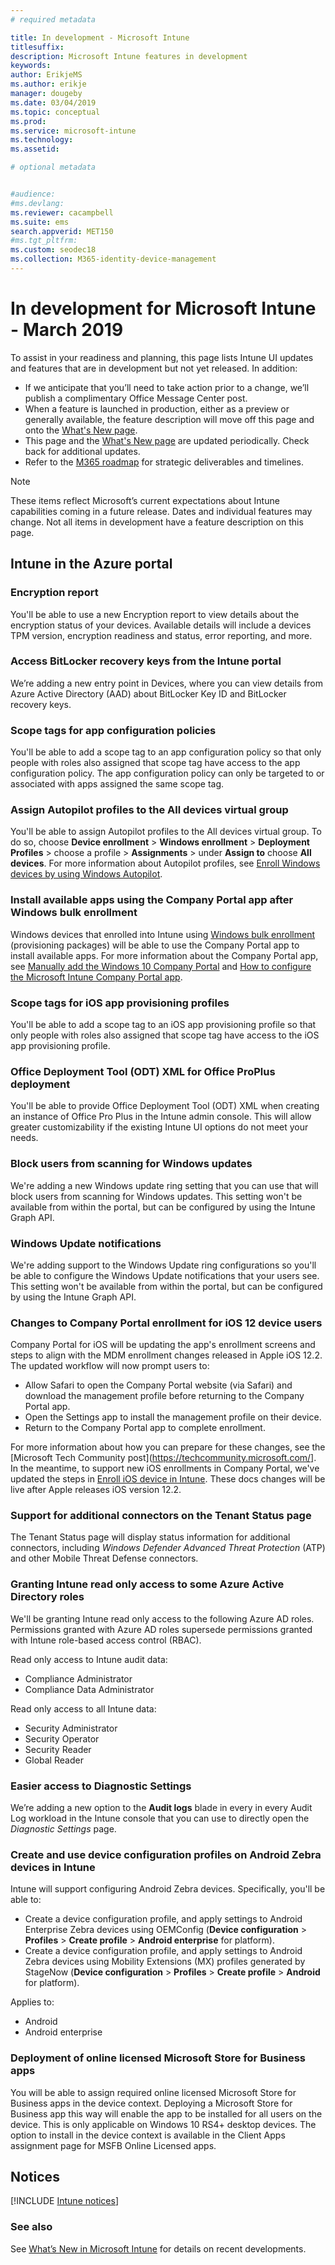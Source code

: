 ```yaml
---
# required metadata

title: In development - Microsoft Intune
titlesuffix: 
description: Microsoft Intune features in development
keywords:
author: ErikjeMS  
ms.author: erikje
manager: dougeby
ms.date: 03/04/2019
ms.topic: conceptual
ms.prod:
ms.service: microsoft-intune
ms.technology:
ms.assetid: 

# optional metadata


#audience:
#ms.devlang:
ms.reviewer: cacampbell
ms.suite: ems
search.appverid: MET150
#ms.tgt_pltfrm:
ms.custom: seodec18
ms.collection: M365-identity-device-management
---
```


# In development for Microsoft Intune - March 2019

To assist in your readiness and planning, this page lists Intune UI updates and features that are in development but not yet released. In addition:

- If we anticipate that you’ll need to take action prior to a change, we’ll publish a complimentary Office Message Center post.
- When a feature is launched in production, either as a preview or generally available, the feature description will move off this page and onto the [What's New page](whats-new.md).
- This page and the [What's New page](whats-new.md) are updated periodically. Check back for additional updates.
- Refer to the [M365 roadmap](https://www.microsoft.com/microsoft-365/roadmap?rtc=2&filters=EMS) for strategic deliverables and timelines.

> [!Note]
> These items reflect Microsoft’s current expectations about Intune capabilities coming in a future release. Dates and individual features may change. Not all items in development have a feature description on this page.


<!--
## What's coming to Intune in the Azure portal  
## What's coming to Intune apps
## Notices
-->
 
## Intune in the Azure portal


<!-- 1903 start-->

### Encryption report  <!-- 2351538 -->
You'll be able to use a new Encryption report to view details about the encryption status of your devices. Available details will include a devices TPM version, encryption readiness and status, error reporting, and more.  

### Access BitLocker recovery keys from the Intune portal  <!-- 2351547  -->
We’re adding a new entry point in Devices, where you can view details from Azure Active Directory (AAD) about BitLocker Key ID and BitLocker recovery keys.

### Scope tags for app configuration policies <!--2371891 -->
You'll be able to add a scope tag to an app configuration policy so that only people with roles also assigned that scope tag have access to the app configuration policy. The app configuration policy can only be targeted to or associated with apps assigned the same scope tag.

### Assign Autopilot profiles to the All devices virtual group <!--2715522 -->
You'll be able to assign Autopilot profiles to the All devices virtual group. To do so, choose **Device enrollment** > **Windows enrollment** > **Deployment Profiles** > choose a profile > **Assignments** > under **Assign to** choose **All devices**. For more information about Autopilot profiles, see [Enroll Windows devices by using Windows Autopilot](enrollment-autopilot.md).

### Install available apps using the Company Portal app after Windows bulk enrollment <!-- 2751523  -->
Windows devices that enrolled into Intune using [Windows bulk enrollment](windows-bulk-enroll.md) (provisioning packages) will be able to use the Company Portal app to install available apps. For more information about the Company Portal app, see [Manually add the Windows 10 Company Portal](store-apps-company-portal-app.md) and [How to configure the Microsoft Intune Company Portal app](company-portal-app.md).

### Scope tags for iOS app provisioning profiles <!--2934430 -->
You'll be able to add a scope tag to an iOS app provisioning profile so that only people with roles also assigned that scope tag have access to the iOS app provisioning profile. 

### Office Deployment Tool (ODT) XML for Office ProPlus deployment <!-- 3192477  -->
You'll be able to provide Office Deployment Tool (ODT) XML when creating an instance of Office Pro Plus in the Intune admin console. This will allow greater customizability if the existing Intune UI options do not meet your needs. 

###  Block users from scanning for Windows updates    <!-- 3316758    -->
We're adding a new Windows update ring setting that you can use that will block users from scanning for Windows updates. This setting won't be available from within the portal, but can be configured by using the Intune Graph API.

### Windows Update notifications  <!-- 3316782 -->
We're adding support to the Windows Update ring configurations so you'll be able to configure the Windows Update notifications that your users see. This setting won't be available from within the portal, but can be configured by using the Intune Graph API.

### Changes to Company Portal enrollment for iOS 12 device users <!--3448635 -->  
Company Portal for iOS will be updating the app's enrollment screens and steps to align with the MDM enrollment changes released in Apple iOS 12.2. The updated workflow will now prompt users to:

- Allow Safari to open the Company Portal website (via Safari) and download the management profile before returning to the Company Portal app. ​
- Open the Settings app to install the management profile on their device.​
- Return to the Company Portal app to complete enrollment.  ​

For more information about how you can prepare for these changes, see the [Microsoft Tech Community post](https://techcommunity.microsoft.com/]. In the meantime, to support new iOS enrollments in Company Portal, we've updated the steps in [Enroll iOS device in Intune](https://docs.microsoft.com/en-us/intune/ios-enroll). These docs changes will be live after Apple releases iOS version 12.2. 

### Support for additional connectors on the Tenant Status page <!-- 3617202     -->
The Tenant Status page will display status information for additional connectors, including *Windows Defender Advanced Threat Protection* (ATP) and other Mobile Threat Defense connectors.

### Granting Intune read only access to some Azure Active Directory roles <!-- 3637917 -->
We'll be granting Intune read only access to the following Azure AD roles. Permissions granted with Azure AD roles supersede permissions granted with Intune role-based access control (RBAC).

Read only access to Intune audit data:

- Compliance Administrator
- Compliance Data Administrator

Read only access to all Intune data:

- Security Administrator
- Security Operator
- Security Reader
- Global Reader

### Easier access to Diagnostic Settings   <!-- 3804627   -->
We’re adding a new option to the **Audit logs** blade in every in every Audit Log workload in the Intune console that you can use to directly open the *Diagnostic Settings* page.

### Create and use device configuration profiles on Android Zebra devices in Intune <!-- 3895244  -->
Intune will support configuring Android Zebra devices. Specifically, you'll be able to: 

- Create a device configuration profile, and apply settings to Android Enterprise Zebra devices using OEMConfig (**Device configuration** > **Profiles** > **Create profile** > **Android enterprise** for platform).
- Create a device configuration profile, and apply settings to Android Zebra devices using Mobility Extensions (MX) profiles generated by StageNow (**Device configuration** > **Profiles** > **Create profile** > **Android** for platform).

Applies to:  
- Android
- Android enterprise

<!-- 1901 start -->

### Deployment of online licensed Microsoft Store for Business apps <!-- 1672660  -->
You will be able to assign required online licensed Microsoft Store for Business apps in the device context. Deploying a Microsoft Store for Business app this way will enable the app to be installed for all users on the device. This is only applicable on Windows 10 RS4+ desktop devices. The option to install in the device context is available in the Client Apps assignment page for MSFB Online Licensed apps.

## Notices

[!INCLUDE [Intune notices](./includes/intune-notices.md)]

### See also
See [What’s New in Microsoft Intune](whats-new.md) for details on recent developments.
